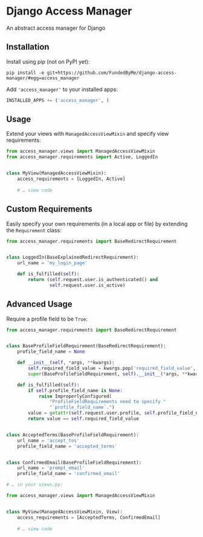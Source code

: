 Django Access Manager
=====================

An abstract access manager for Django

Installation
------------

Install using pip (not on PyPI yet):

```
pip install -e git+https://github.com/FundedByMe/django-access-manager/#egg=access_manager
```

Add `'access_manager'` to your installed apps:

```python
INSTALLED_APPS += ('access_manager', )
```

Usage
-----

Extend your views with `ManagedAccessViewMixin` and specify view requirements:

```python
from access_manager.views import ManagedAccessViewMixin
from access_manager.requirements import Active, LoggedIn


class MyView(ManagedAccessViewMixin):
    access_requirements = [LoggedIn, Active]
    
    # … view code
```

Custom Requirements
-------------------

Easily specify your own requirements (in a local app or file) by extending the `Requirement` class:

```python
from access_manager.requirements import BaseRedirectRequirement


class LoggedIn(BaseExplainedRedirectRequirement):
    url_name = 'my_login_page'

    def is_fulfilled(self):
        return (self.request.user.is_authenticated() and
                self.request.user.is_active)
```

Advanced Usage
--------------

Require a profile field to be `True`:

```python
from access_manager.requirements import BaseRedirectRequirement


class BaseProfileFieldRequirement(BaseRedirectRequirement):
    profile_field_name = None

    def __init__(self, *args, **kwargs):
        self.required_field_value = kwargs.pop('required_field_value', True)
        super(BaseProfileFieldRequirement, self).__init__(*args, **kwargs)

    def is_fulfilled(self):
        if self.profile_field_name is None:
            raise ImproperlyConfigured(
                "ProfileFieldRequirements need to specify "
                "`profile_field_name`.")
        value = getattr(self.request.user.profile, self.profile_field_name)
        return value == self.required_field_value


class AcceptedTerms(BaseProfileFieldRequirement):
    url_name = 'accept_tos'
    profile_field_name = 'accepted_terms'


class ConfirmedEmail(BaseProfileFieldRequirement):
    url_name = 'prompt_email'
    profile_field_name = 'confirmed_email'

# … in your views.py:

from access_manager.views import ManagedAccessViewMixin


class MyView(ManagedAccessViewMixin, View):
    access_requirements = [AcceptedTerms, ConfirmedEmail]
    
    # … view code
 
```
